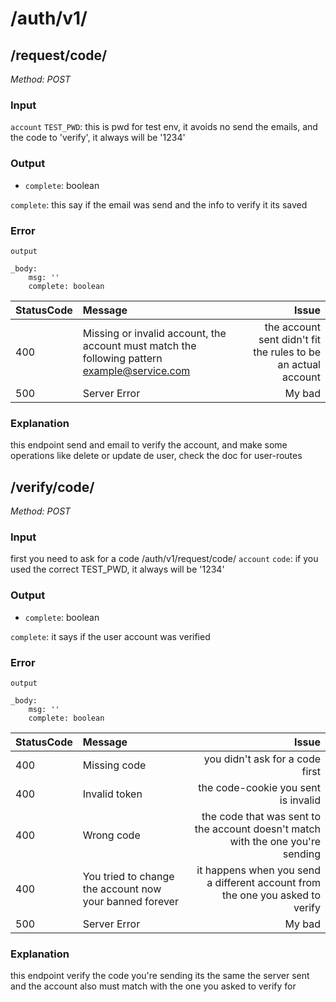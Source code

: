 # /auth/v1/

## /request/code/ 
_Method: POST_
### Input

  `account`
  `TEST_PWD`: this is pwd for test env, it avoids no send the emails, and the code to 'verify', it always will be '1234'

### Output
- `complete`: boolean

`complete`: this say if the email was send and the info to verify it its saved

### Error
`output`

    _body: 
        msg: ''
        complete: boolean

|StatusCode|Message|Issue|
|:-----------|:-----------|-----------:|
|400|Missing or invalid account, the account must match the following pattern example@service.com|the account sent didn't fit the rules to be an actual account|
|500|Server Error|My bad|

### Explanation
this endpoint send and email to verify the account, and make some operations like delete or update de user, check the doc for user-routes

## /verify/code/ 
_Method: POST_
### Input
  
  first you need to ask for a code
  /auth/v1/request/code/
  `account`
  `code`: if you used the correct TEST_PWD, it always will be '1234'

### Output
- `complete`: boolean

`complete`: it says if the user account was verified

### Error
`output`

    _body: 
        msg: ''
        complete: boolean

|StatusCode|Message|Issue|
|:-----------|:-----------|-----------:|
|400|Missing code|you didn't ask for a code first|
|400|Invalid token|the code-cookie you sent is invalid|
|400|Wrong code|the code that was sent to the account doesn't match with the one you're sending|
|400|You tried to change the account now your banned forever|it happens when you send a different account from the one you asked to verify|
|500|Server Error|My bad|

### Explanation
this endpoint verify the code you're sending its the same the server sent and the account also must match with the one you asked to verify for